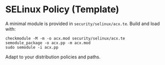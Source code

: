 # SELinux Policy (Template)
A minimal module is provided in `security/selinux/acx.te`. Build and load with:
```
checkmodule -M -m -o acx.mod security/selinux/acx.te
semodule_package -o acx.pp -m acx.mod
sudo semodule -i acx.pp
```
Adapt to your distribution policies and paths.

